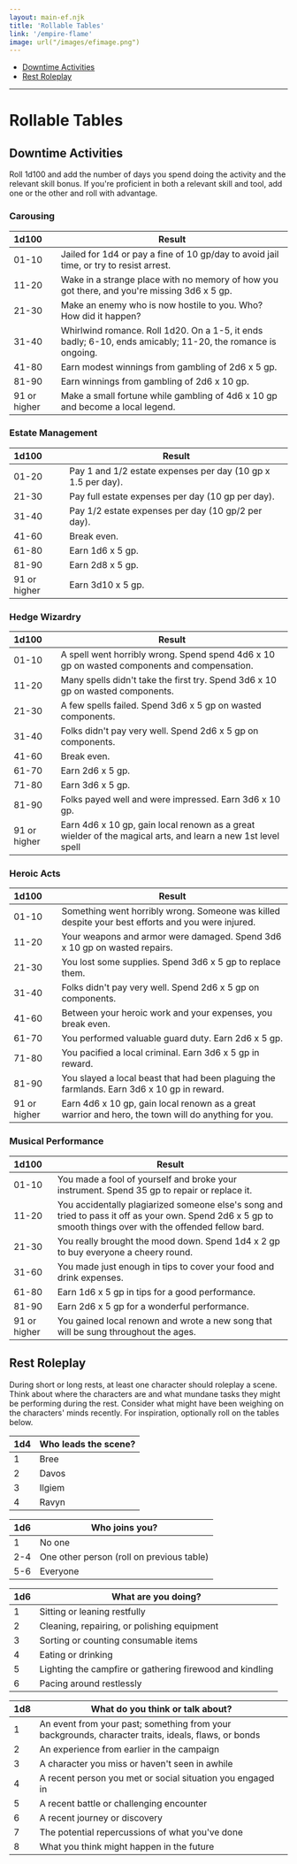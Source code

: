 ```yaml
---
layout: main-ef.njk
title: 'Rollable Tables'
link: '/empire-flame'
image: url("/images/efimage.png")
---
```


<nav>

  <ul>
    <li><a href="#downtime">Downtime Activities</a></li>
    <li><a href="#rest">Rest Roleplay</a></li>
  </ul>

</nav>

<hr/>


# Rollable Tables

<h2 id="downtime">Downtime Activities</h2>

Roll 1d100 and add the number of days you spend doing the activity and the relevant skill bonus. If you're proficient in both a relevant skill and tool, add one or the other and roll with advantage.

### Carousing

1d100|Result
:---|---
01-10|Jailed for 1d4 or pay a fine of 10 gp/day to avoid jail time, or try to resist arrest.
11-20|Wake in a strange place with no memory of how you got there, and you're missing 3d6 x 5 gp.
21-30|Make an enemy who is now hostile to you. Who? How did it happen?
31-40|Whirlwind romance. Roll 1d20. On a 1-5, it ends badly; 6-10, ends amicably; 11-20, the romance is ongoing.
41-80|Earn modest winnings from gambling of 2d6 x 5 gp.
81-90|Earn winnings from gambling of 2d6 x 10 gp.
91 or higher|Make a small fortune while gambling of 4d6 x 10 gp and become a local legend.

### Estate Management

1d100|Result
:---|---
01-20|Pay 1 and 1/2 estate expenses per day (10 gp x 1.5 per day).
21-30|Pay full estate expenses per day (10 gp per day).
31-40|Pay 1/2 estate expenses per day (10 gp/2 per day).
41-60|Break even.
61-80|Earn 1d6 x 5 gp.
81-90|Earn 2d8 x 5 gp.
91 or higher|Earn 3d10 x 5 gp.

###  Hedge Wizardry

1d100|Result
:---|---
01-10|A spell went horribly wrong. Spend spend 4d6 x 10 gp on wasted components and compensation.
11-20|Many spells didn't take the first try. Spend 3d6 x 10 gp on wasted components.
21-30|A few spells failed. Spend 3d6 x 5 gp on wasted components.
31-40|Folks didn't pay very well. Spend 2d6 x 5 gp on components.
41-60|Break even.
61-70|Earn 2d6 x 5 gp.
71-80|Earn 3d6 x 5 gp.
81-90|Folks payed well and were impressed. Earn 3d6 x 10 gp.
91 or higher|Earn 4d6 x 10 gp, gain local renown as a great wielder of the magical arts, and learn a new 1st level spell

### Heroic Acts

1d100|Result
:---|---
01-10|Something went horribly wrong. Someone was killed despite your best efforts and you were injured.
11-20|Your weapons and armor were damaged. Spend 3d6 x 10 gp on wasted repairs.
21-30|You lost some supplies. Spend 3d6 x 5 gp to replace them.
31-40|Folks didn't pay very well. Spend 2d6 x 5 gp on components.
41-60|Between your heroic work and your expenses, you break even.
61-70|You performed valuable guard duty. Earn 2d6 x 5 gp.
71-80|You pacified a local criminal. Earn 3d6 x 5 gp in reward.
81-90|You slayed a local beast that had been plaguing the farmlands. Earn 3d6 x 10 gp in reward.
91 or higher|Earn 4d6 x 10 gp, gain local renown as a great warrior and hero, the town will do anything for you.

### Musical Performance

1d100|Result
:---|---
01-10|You made a fool of yourself and broke your instrument. Spend 35 gp to repair or replace it.
11-20|You accidentally plagiarized someone else's song and tried to pass it off as your own. Spend 2d6 x 5 gp to smooth things over with the offended fellow bard.
21-30|You really brought the mood down. Spend 1d4 x 2 gp to buy everyone a cheery round.
31-60|You made just enough in tips to cover your food and drink expenses.
61-80|Earn 1d6 x 5 gp in tips for a good performance.
81-90|Earn 2d6 x 5 gp for a wonderful performance.
91 or higher|You gained local renown and wrote a new song that will be sung throughout the ages.

<h2 id="rest">Rest Roleplay</h2>

During short or long rests, at least one character should roleplay a scene. Think about where the characters are and what mundane tasks they might be performing during the rest. Consider what might have been weighing on the characters' minds recently. For inspiration, optionally roll on the tables below.

1d4|Who leads the scene?
:---|---
1|Bree
2|Davos
3|Ilgiem
4|Ravyn

1d6|Who joins you?
:---|---
1|No one
2-4|One other person (roll on previous table)
5-6|Everyone

1d6|What are you doing?
:---|---
1|Sitting or leaning restfully
2|Cleaning, repairing, or polishing equipment
3|Sorting or counting consumable items
4|Eating or drinking
5|Lighting the campfire or gathering firewood and kindling
6|Pacing around restlessly

1d8|What do you think or talk about?
:---|---
1|An event from your past; something from your backgrounds, character traits, ideals, flaws, or bonds
2|An experience from earlier in the campaign
3|A character you miss or haven't seen in awhile
4|A recent person you met or social situation you engaged in
5|A recent battle or challenging encounter
6|A recent journey or discovery
7|The potential repercussions of what you've done
8|What you think might happen in the future

